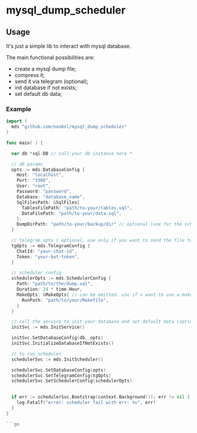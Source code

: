 # mysql_dump_scheduler


## Usage

It's just a simple lib to interact with mysql database.

The main functional possibilities are: 
- create a mysql dump file;
- compress it;
- send it via telegram (optional);
- init database if not exists;
- set default db data;


### Example

```go
import (
  mds "github.com/noo8xl/mysql_dump_scheduler"
)

func main( ) {

  var db *sql.DB // call your db instance here * 

  // db params
  opts := mds.DatabaseConfig {
    Host: "localhost",
    Port: "3306",
    User: "root",
    Password: "password",
    Database: "database_name",
    SqlFilesPath: &SqlFiles{
      TablesFilePath: "path/to-your/tables.sql",
      DataFilePath: "path/to-your/data.sql",
    },
    DumpDirPath: "path/to-your/backup/dir" // optional (use for the scheduler)
  }

  // telegram opts ( optional, use only if you want to send the file to your telegram bot )
  tgOpts := mds.TelegramConfig {
    ChatId: "your-chat-id",
    Token: "your-bot-token",
  }

  // scheduler config 
  schedulerOpts := mds.SchedulerConfig {
    Path: "path/to/the/dump.sql",
    Duration: 24 * time.Hour,
    MakeOpts: &MakeOpts{ // can be omitted. use if u want to use a makefile options
      RunPath: "path/to/your/Makefile",
    }      
  }

  // call the service to init your database and set default data (optional)
  initSvc := mds.InitService()

  initSvc.SetDatabaseConfig(db, opts)
  initSvc.InitializeDatabaseIfNotExists()

  // to run scheduler 
  schedulerSvc := mds.InitScheduler()

  schedulerSvc.SetDatabaseConfig(opts)
  schedulerSvc.SetTelegramConfig(tgOpts)
  schedulerSvc.SetSchedulerConfig(schedulerOpts)

  
  if err := schedulerSvc.Bootstrap(context.Background()); err != nil {
    log.Fatalf("error: scheduler fail with err: %v", err)
  }
}

```go
